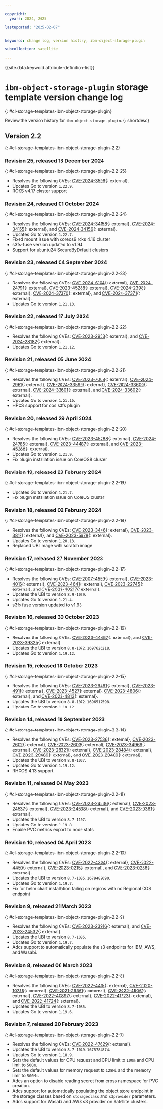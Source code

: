 ```yaml
---

copyright:
  years: 2024, 2025

lastupdated: "2025-02-07"


keywords: change log, version history, ibm-object-storage-plugin

subcollection: satellite

---
```


{{site.data.keyword.attribute-definition-list}}

<!-- The content in this topic is auto-generated except for reuse-snippets indicated with {[ ]}. -->


# `ibm-object-storage-plugin` storage template version change log
{: #cl-storage-templates-ibm-object-storage-plugin}

Review the version history for `ibm-object-storage-plugin`.
{: shortdesc}



## Version 2.2
{: #cl-storage-templates-ibm-object-storage-plugin-2.2}


### Revision 25, released 13 December 2024
{: #cl-storage-templates-ibm-object-storage-plugin-2.2-25}

- Resolves the following CVEs: [CVE-2024-3596](https://nvd.nist.gov/vuln/detail/CVE-2024-3596){: external}.
- Updates Go to version `1.22.9`.
- ROKS v4.17 cluster support

### Revision 24, released 01 October 2024
{: #cl-storage-templates-ibm-object-storage-plugin-2.2-24}

- Resolves the following CVEs: [CVE-2024-34158](https://nvd.nist.gov/vuln/detail/CVE-2024-34158){: external}, [CVE-2024-34155](https://nvd.nist.gov/vuln/detail/CVE-2024-34155){: external}, and [CVE-2024-34156](https://nvd.nist.gov/vuln/detail/CVE-2024-34156){: external}.
- Updates Go to version `1.22.7`.
- Fixed mount issue with coreos9 roks 4.16 cluster 
- s3fs-fuse version updated to v1.94
- Support for ubuntu24 SecureByDefault clusters

### Revision 23, released 04 September 2024
{: #cl-storage-templates-ibm-object-storage-plugin-2.2-23}

- Resolves the following CVEs: [CVE-2024-6104](https://nvd.nist.gov/vuln/detail/CVE-2024-6104){: external}, [CVE-2024-24791](https://nvd.nist.gov/vuln/detail/CVE-2024-24791){: external}, [CVE-2023-45288](https://nvd.nist.gov/vuln/detail/CVE-2023-45288){: external}, [CVE-2024-2398](https://nvd.nist.gov/vuln/detail/CVE-2024-2398){: external}, [CVE-2024-37370](https://nvd.nist.gov/vuln/detail/CVE-2024-37370){: external}, and [CVE-2024-37371](https://nvd.nist.gov/vuln/detail/CVE-2024-37371){: external}.
- Updates Go to version `1.21.13`.

### Revision 22, released 17 July 2024
{: #cl-storage-templates-ibm-object-storage-plugin-2.2-22}

- Resolves the following CVEs: [CVE-2023-2953](https://nvd.nist.gov/vuln/detail/CVE-2023-2953){: external}, and [CVE-2024-28182](https://nvd.nist.gov/vuln/detail/CVE-2024-28182){: external}.
- Updates Go to version `1.21.12`.

### Revision 21, released 05 June 2024
{: #cl-storage-templates-ibm-object-storage-plugin-2.2-21}

- Resolves the following CVEs: [CVE-2023-7008](https://nvd.nist.gov/vuln/detail/CVE-2023-7008){: external}, [CVE-2024-2961](https://nvd.nist.gov/vuln/detail/CVE-2024-2961){: external}, [CVE-2024-33599](https://nvd.nist.gov/vuln/detail/CVE-2024-33599){: external}, [CVE-2024-33600](https://nvd.nist.gov/vuln/detail/CVE-2024-33600){: external}, [CVE-2024-33601](https://nvd.nist.gov/vuln/detail/CVE-2024-33601){: external}, and [CVE-2024-33602](https://nvd.nist.gov/vuln/detail/CVE-2024-33602){: external}.
- Updates Go to version `1.21.10`.
- HPCS support for cos s3fs plugin 

### Revision 20, released 29 April 2024
{: #cl-storage-templates-ibm-object-storage-plugin-2.2-20}

- Resolves the following CVEs: [CVE-2023-45288](https://nvd.nist.gov/vuln/detail/CVE-2023-45288){: external}, [CVE-2024-24785](https://nvd.nist.gov/vuln/detail/CVE-2024-24785){: external}, [CVE-2023-44487](https://nvd.nist.gov/vuln/detail/CVE-2023-44487){: external}, and [CVE-2023-45288](https://nvd.nist.gov/vuln/detail/CVE-2023-45288){: external}.
- Updates Go to version `1.21.9`.
- Fix plugin installation issue on CoreOS8 cluster 

### Revision 19, released 29 February 2024
{: #cl-storage-templates-ibm-object-storage-plugin-2.2-19}

- Updates Go to version `1.21.7`.
- Fix plugin installation issue on CoreOS cluster 

### Revision 18, released 02 February 2024
{: #cl-storage-templates-ibm-object-storage-plugin-2.2-18}

- Resolves the following CVEs: [CVE-2023-3446](https://nvd.nist.gov/vuln/detail/CVE-2023-3446){: external}, [CVE-2023-3817](https://nvd.nist.gov/vuln/detail/CVE-2023-3817){: external}, and [CVE-2023-5678](https://nvd.nist.gov/vuln/detail/CVE-2023-5678){: external}.
- Updates Go to version `1.20.13`.
- Replaced UBI image with scratch image 

### Revision 17, released 27 November 2023
{: #cl-storage-templates-ibm-object-storage-plugin-2.2-17}

- Resolves the following CVEs: [CVE-2007-4559](https://nvd.nist.gov/vuln/detail/CVE-2007-4559){: external}, [CVE-2023-4016](https://nvd.nist.gov/vuln/detail/CVE-2023-4016){: external}, [CVE-2023-4641](https://nvd.nist.gov/vuln/detail/CVE-2023-4641){: external}, [CVE-2023-22745](https://nvd.nist.gov/vuln/detail/CVE-2023-22745){: external}, and [CVE-2023-40217](https://nvd.nist.gov/vuln/detail/CVE-2023-40217){: external}.
- Updates the UBI to version `8.9-1029`.
- Updates Go to version `1.21.4`.
- s3fs fuse version updated to v1.93

### Revision 16, released 30 October 2023
{: #cl-storage-templates-ibm-object-storage-plugin-2.2-16}

- Resolves the following CVEs: [CVE-2023-44487](https://nvd.nist.gov/vuln/detail/CVE-2023-44487){: external}, and [CVE-2023-39325](https://nvd.nist.gov/vuln/detail/CVE-2023-39325){: external}.
- Updates the UBI to version `8.8-1072.1697626218`.
- Updates Go to version `1.19.12`.

### Revision 15, released 18 October 2023
{: #cl-storage-templates-ibm-object-storage-plugin-2.2-15}

- Resolves the following CVEs: [CVE-2023-29491](https://nvd.nist.gov/vuln/detail/CVE-2023-29491){: external}, [CVE-2023-4911](https://nvd.nist.gov/vuln/detail/CVE-2023-4911){: external}, [CVE-2023-4527](https://nvd.nist.gov/vuln/detail/CVE-2023-4527){: external}, [CVE-2023-4806](https://nvd.nist.gov/vuln/detail/CVE-2023-4806){: external}, and [CVE-2023-4813](https://nvd.nist.gov/vuln/detail/CVE-2023-4813){: external}.
- Updates the UBI to version `8.8-1072.1696517598`.
- Updates Go to version `1.19.12`.

### Revision 14, released 19 September 2023
{: #cl-storage-templates-ibm-object-storage-plugin-2.2-14}

- Resolves the following CVEs: [CVE-2023-27536](https://nvd.nist.gov/vuln/detail/CVE-2023-27536){: external}, [CVE-2023-2602](https://nvd.nist.gov/vuln/detail/CVE-2023-2602){: external}, [CVE-2023-2603](https://nvd.nist.gov/vuln/detail/CVE-2023-2603){: external}, [CVE-2023-34969](https://nvd.nist.gov/vuln/detail/CVE-2023-34969){: external}, [CVE-2023-28321](https://nvd.nist.gov/vuln/detail/CVE-2023-28321){: external}, [CVE-2023-28484](https://nvd.nist.gov/vuln/detail/CVE-2023-28484){: external}, [CVE-2023-29469](https://nvd.nist.gov/vuln/detail/CVE-2023-29469){: external}, and [CVE-2023-29409](https://nvd.nist.gov/vuln/detail/CVE-2023-29409){: external}.
- Updates the UBI to version `8.8-1037`.
- Updates Go to version `1.19.12`.
- RHCOS 4.13 support

### Revision 11, released 04 May 2023
{: #cl-storage-templates-ibm-object-storage-plugin-2.2-11}

- Resolves the following CVEs: [CVE-2023-24536](https://nvd.nist.gov/vuln/detail/CVE-2023-24536){: external}, [CVE-2023-24537](https://nvd.nist.gov/vuln/detail/CVE-2023-24537){: external}, [CVE-2023-24538](https://nvd.nist.gov/vuln/detail/CVE-2023-24538){: external}, and [CVE-2023-0361](https://nvd.nist.gov/vuln/detail/CVE-2023-0361){: external}.
- Updates the UBI to version `8.7-1107`.
- Updates Go to version `1.19.8`.
- Enable PVC metrics export to node stats

### Revision 10, released 04 April 2023
{: #cl-storage-templates-ibm-object-storage-plugin-2.2-10}

- Resolves the following CVEs: [CVE-2022-4304](https://nvd.nist.gov/vuln/detail/CVE-2022-4304){: external}, [CVE-2022-4450](https://nvd.nist.gov/vuln/detail/CVE-2022-4450){: external}, [CVE-2023-0215](https://nvd.nist.gov/vuln/detail/CVE-2023-0215){: external}, and [CVE-2023-0286](https://nvd.nist.gov/vuln/detail/CVE-2023-0286){: external}.
- Updates the UBI to version `8.7-1085.1679482090`.
- Updates Go to version `1.19.7`.
- Fix for helm chart installation failing on regions with no Regional COS endpoint 

### Revision 9, released 21 March 2023
{: #cl-storage-templates-ibm-object-storage-plugin-2.2-9}

- Resolves the following CVEs: [CVE-2023-23916](https://nvd.nist.gov/vuln/detail/CVE-2023-23916){: external}, and [CVE-2023-24532](https://nvd.nist.gov/vuln/detail/CVE-2023-24532){: external}.
- Updates the UBI to version `8.7-1085`.
- Updates Go to version `1.19.7`.
- Adds support to automatically populate the s3 endpoints for IBM, AWS, and Wasabi.

### Revision 8, released 06 March 2023
{: #cl-storage-templates-ibm-object-storage-plugin-2.2-8}

- Resolves the following CVEs: [CVE-2022-4415](https://nvd.nist.gov/vuln/detail/CVE-2022-4415){: external}, [CVE-2020-10735](https://nvd.nist.gov/vuln/detail/CVE-2020-10735){: external}, [CVE-2021-28861](https://nvd.nist.gov/vuln/detail/CVE-2021-28861){: external}, [CVE-2022-45061](https://nvd.nist.gov/vuln/detail/CVE-2022-45061){: external}, [CVE-2022-40897](https://nvd.nist.gov/vuln/detail/CVE-2022-40897){: external}, [CVE-2022-41723](https://nvd.nist.gov/vuln/detail/CVE-2022-41723){: external}, and [CVE-2022-41724](https://nvd.nist.gov/vuln/detail/CVE-2022-41724){: external}.
- Updates the UBI to version `8.7-1085`.
- Updates Go to version `1.19.6`.

### Revision 7, released 20 February 2023
{: #cl-storage-templates-ibm-object-storage-plugin-2.2-7}

- Resolves the following CVEs: [CVE-2022-47629](https://nvd.nist.gov/vuln/detail/CVE-2022-47629){: external}.
- Updates the UBI to version `8.7-1049.1675784874`.
- Updates Go to version `1.18.9`.
- Sets the default values for CPU request and CPU limit to `100m` and CPU limit to `500m`. 
- Sets the default values for memory request to `128Mi` and the memory limit to `500Mi`. 
- Adds an option to disable reading secret from cross namespace for PVC creation.
- Adds support for automatically populating the object store endpoint in the storage classes based on `storageclass` and `s3provider` parameters.
- Adds support for Wasabi and AWS s3 provider on Satellite clusters.
